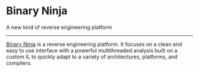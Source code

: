 # Binary Ninja

A new kind of reverse engineering platform

---

[Binary Ninja] is a reverse engineering platform. It focuses on a clean and easy to use interface with a powerful multithreaded analysis built on a custom IL to quickly adapt to a variety of architectures, platforms, and compilers.

[Binary Ninja]: https://binary.ninja/
